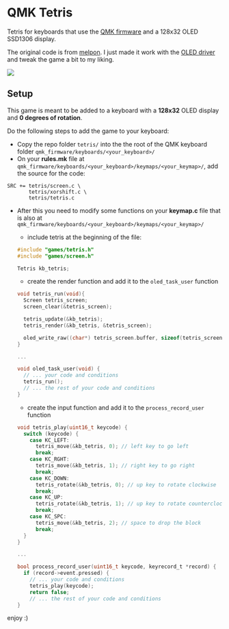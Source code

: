 # QMK Tetris
Tetris for keyboards that use the [QMK firmware](https://github.com/qmk/qmk_firmware) and a 128x32 OLED SSD1306 display.

The original code is from [melpon](https://github.com/melpon/qmk_games). I just made it work with the [OLED driver](https://docs.qmk.fm/#/feature_oled_driver?id=oled-driver) and tweak the game a bit to my liking.

![](gif/demo.gif)

## Setup

This game is meant to be added to a keyboard with a **128x32** OLED display and **0 degrees of rotation**.


Do the following steps to add the game to your keyboard:
- Copy the repo folder `tetris/` into the the root of the QMK keyboard folder `qmk_firmware/keyboards/<your_keyboard>/`
- On your **rules.mk** file at `qmk_firmware/keyboards/<your_keyboard>/keymaps/<your_keymap>/`, add the source for the code:
```
SRC += tetris/screen.c \
       tetris/xorshift.c \
       tetris/tetris.c
```
- After this you need to modify some functions on your **keymap.c** file that is also at `qmk_firmware/keyboards/<your_keyboard>/keymaps/<your_keymap>/`

  - include tetris at the beginning of the file:
  ```c
  #include "games/tetris.h"
  #include "games/screen.h"

  Tetris kb_tetris;
  ```

  - create the render function and add it to the `oled_task_user` function
  ```c
  void tetris_run(void){
    Screen tetris_screen;
    screen_clear(&tetris_screen);

    tetris_update(&kb_tetris);
    tetris_render(&kb_tetris, &tetris_screen);

    oled_write_raw((char*) tetris_screen.buffer, sizeof(tetris_screen.buffer));
  }

  ...

  void oled_task_user(void) {
    // ... your code and conditions
    tetris_run();
    // ... the rest of your code and conditions
  }
  ```


  - create the input function and add it to the `process_record_user` function
  ```c
  void tetris_play(uint16_t keycode) {
    switch (keycode) {
      case KC_LEFT:
        tetris_move(&kb_tetris, 0); // left key to go left
        break;
      case KC_RGHT:
        tetris_move(&kb_tetris, 1); // right key to go right
        break;
      case KC_DOWN:
        tetris_rotate(&kb_tetris, 0); // up key to rotate clockwise
        break;
      case KC_UP:
        tetris_rotate(&kb_tetris, 1); // up key to rotate counterclockwise
        break;
      case KC_SPC:
        tetris_move(&kb_tetris, 2); // space to drop the block
        break;
    }
  }

  ...

  bool process_record_user(uint16_t keycode, keyrecord_t *record) {
    if (record->event.pressed) {
      // ... your code and conditions
      tetris_play(keycode);
      return false;
      // ... the rest of your code and conditions
  }
  ```

enjoy :)

